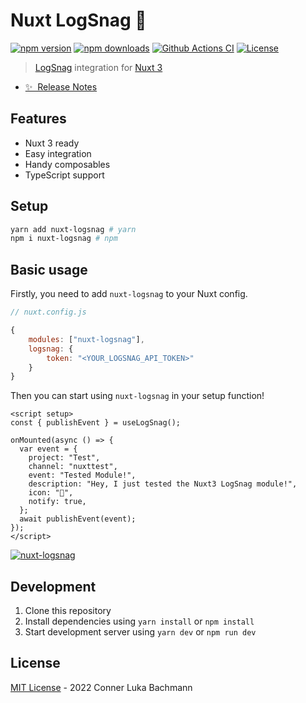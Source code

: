 # Nuxt LogSnag 📰

[![npm version][npm-version-src]][npm-version-href]
[![npm downloads][npm-downloads-src]][npm-downloads-href]
[![Github Actions CI][github-actions-ci-src]][github-actions-ci-href]
[![License][license-src]][license-href]

> [LogSnag](https://logsnag.com) integration for [Nuxt 3](https://v3.nuxtjs.org)

- [✨ &nbsp;Release Notes](https://github.com/Intevel/nuxt-logsnag/releases)

## Features

- Nuxt 3 ready
- Easy integration
- Handy composables
- TypeScript support

## Setup

```sh
yarn add nuxt-logsnag # yarn
npm i nuxt-logsnag # npm
```

## Basic usage

Firstly, you need to add `nuxt-logsnag` to your Nuxt config.

```javascript
// nuxt.config.js

{
    modules: ["nuxt-logsnag"],
    logsnag: {
        token: "<YOUR_LOGSNAG_API_TOKEN>"
    }
}
```

Then you can start using `nuxt-logsnag` in your setup function!

```vue
<script setup>
const { publishEvent } = useLogSnag();

onMounted(async () => {
  var event = {
    project: "Test",
    channel: "nuxttest",
    event: "Tested Module!",
    description: "Hey, I just tested the Nuxt3 LogSnag module!",
    icon: "🎉",
    notify: true,
  };
  await publishEvent(event);
});
</script>
```

[![nuxt-logsnag](https://github.com/Intevel/nuxt-logsnag/blob/master/event.png?raw=true)](/)

## Development

1. Clone this repository
2. Install dependencies using `yarn install` or `npm install`
3. Start development server using `yarn dev` or `npm run dev`

## License

[MIT License](./LICENSE) - 2022 Conner Luka Bachmann

<!-- Badges -->

[npm-version-src]: https://img.shields.io/npm/v/nuxt-logsnag/latest.svg
[npm-version-href]: https://npmjs.com/package/nuxt-logsnag
[npm-downloads-src]: https://img.shields.io/npm/dt/nuxt-logsnag.svg
[npm-downloads-href]: https://npmjs.com/package/nuxt-logsnag
[github-actions-ci-src]: https://github.com/intevel/nuxt-logsnag/actions/workflows/ci.yml/badge.svg
[github-actions-ci-href]: https://github.com/intevel/nuxt-logsnag/actions?query=workflow%3Aci
[license-src]: https://img.shields.io/npm/l/nuxt-logsnag.svg
[license-href]: https://npmjs.com/package/nuxt-logsnag
